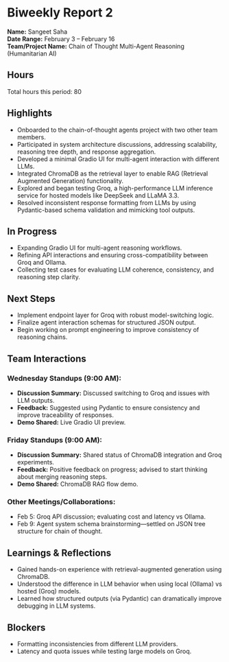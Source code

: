 # Biweekly Report 2
**Name:** Sangeet Saha  
**Date Range:** February 3 – February 16  
**Team/Project Name:** Chain of Thought Multi-Agent Reasoning (Humanitarian AI)

## Hours
Total hours this period: 80

## Highlights
- Onboarded to the chain-of-thought agents project with two other team members.
- Participated in system architecture discussions, addressing scalability, reasoning tree depth, and response aggregation.
- Developed a minimal Gradio UI for multi-agent interaction with different LLMs.
- Integrated ChromaDB as the retrieval layer to enable RAG (Retrieval Augmented Generation) functionality.
- Explored and began testing Groq, a high-performance LLM inference service for hosted models like DeepSeek and LLaMA 3.3.
- Resolved inconsistent response formatting from LLMs by using Pydantic-based schema validation and mimicking tool outputs.

## In Progress
- Expanding Gradio UI for multi-agent reasoning workflows.
- Refining API interactions and ensuring cross-compatibility between Groq and Ollama.
- Collecting test cases for evaluating LLM coherence, consistency, and reasoning step clarity.

## Next Steps
- Implement endpoint layer for Groq with robust model-switching logic.
- Finalize agent interaction schemas for structured JSON output.
- Begin working on prompt engineering to improve consistency of reasoning chains.

## Team Interactions
### Wednesday Standups (9:00 AM):
- **Discussion Summary:** Discussed switching to Groq and issues with LLM outputs.
- **Feedback:** Suggested using Pydantic to ensure consistency and improve traceability of responses.
- **Demo Shared:** Live Gradio UI preview.

### Friday Standups (9:00 AM):
- **Discussion Summary:** Shared status of ChromaDB integration and Groq experiments.
- **Feedback:** Positive feedback on progress; advised to start thinking about merging reasoning steps.
- **Demo Shared:** ChromaDB RAG flow demo.

### Other Meetings/Collaborations:
- Feb 5: Groq API discussion; evaluating cost and latency vs Ollama.
- Feb 9: Agent system schema brainstorming—settled on JSON tree structure for chain of thought.

## Learnings & Reflections
- Gained hands-on experience with retrieval-augmented generation using ChromaDB.
- Understood the difference in LLM behavior when using local (Ollama) vs hosted (Groq) models.
- Learned how structured outputs (via Pydantic) can dramatically improve debugging in LLM systems.

## Blockers
- Formatting inconsistencies from different LLM providers.
- Latency and quota issues while testing large models on Groq.